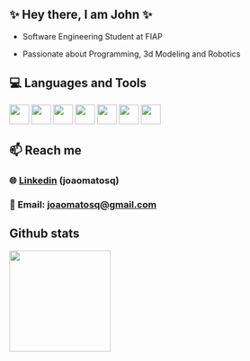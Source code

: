 ## ✨ Hey there, I am John ✨
- Software Engineering Student at FIAP
* Passionate about Programming, 3d Modeling and Robotics

##   💻 Languages and Tools
<p>
<img src="https://cdn.jsdelivr.net/gh/devicons/devicon@latest/icons/javascript/javascript-original.svg" width="35" height="35"/>
<img src="https://cdn.jsdelivr.net/gh/devicons/devicon@latest/icons/python/python-original.svg" width="35" height="35"/>
<img src="https://cdn.jsdelivr.net/gh/devicons/devicon@latest/icons/c/c-original.svg"  width="35" height="35"/>
<img src="https://cdn.jsdelivr.net/gh/devicons/devicon@latest/icons/linux/linux-original.svg" width="35" height="35" /> 
<img src="https://cdn.jsdelivr.net/gh/devicons/devicon@latest/icons/cplusplus/cplusplus-original.svg" width="35" height="35" />
<img src="https://cdn.jsdelivr.net/gh/devicons/devicon@latest/icons/numpy/numpy-original.svg" width="35" height="35" /> 
<img src="https://cdn.jsdelivr.net/gh/devicons/devicon@latest/icons/blender/blender-original.svg" width="35" height="35" />     
</p>                    

##   📫 Reach me

###  🌐 [Linkedin](https://www.linkedin.com/in/joaomatosq) (joaomatosq)
###  📧 Email: joaomatosq@gmail.com

##   Github stats
<div>
<a href="https://github.com/joaomatosq">
<img loading="lazy" height="180em" src="https://github-readme-stats.vercel.app/api/top-langs/?username=joaomatosq&layout=compact&langs_count=7&theme=dracula"/>

